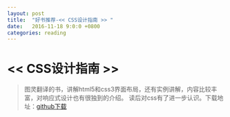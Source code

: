```yaml
---
layout: post
title:  "好书推荐-<< CSS设计指南 >> "
date:   2016-11-18 9:0:0 +0800
categories: reading
---
```


# << CSS设计指南 >>
>图灵翻译的书，讲解html5和css3界面布局，还有实例讲解，内容比较丰富，对响应式设计也有很独到的介绍。
读后对css有了进一步认识。下载地址：[github下载](https://github.com/robertzhai/ebooks/blob/master/h5/CSS%E8%AE%BE%E8%AE%A1%E6%8C%87%E5%8D%97.pdf)


